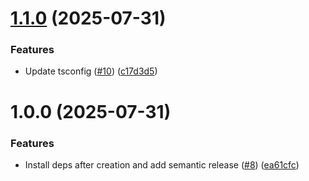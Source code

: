 # [1.1.0](https://github.com/its-anas/create-simple-ts/compare/v1.0.0...v1.1.0) (2025-07-31)


### Features

* Update tsconfig ([#10](https://github.com/its-anas/create-simple-ts/issues/10)) ([c17d3d5](https://github.com/its-anas/create-simple-ts/commit/c17d3d54926ee7c4c1bf2d40e113c4b91451fade))

# 1.0.0 (2025-07-31)


### Features

* Install deps after creation and add semantic release ([#8](https://github.com/its-anas/create-simple-ts/issues/8)) ([ea61cfc](https://github.com/its-anas/create-simple-ts/commit/ea61cfce96cd89e093e32f31ae0e05783b50d0ae))

